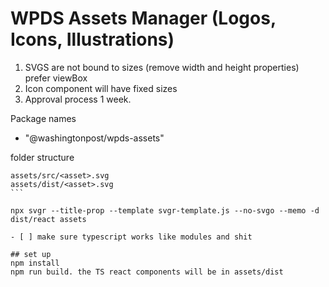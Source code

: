 # WPDS Assets Manager (Logos, Icons, Illustrations)

1. SVGS are not bound to sizes (remove width and height properties) prefer viewBox
2. Icon component will have fixed sizes
3. Approval process 1 week.

Package names

- "@washingtonpost/wpds-assets"

folder structure

````
assets/src/<asset>.svg
assets/dist/<asset>.svg
```

npx svgr --title-prop --template svgr-template.js --no-svgo --memo -d dist/react assets

- [ ] make sure typescript works like modules and shit

## set up
npm install
npm run build. the TS react components will be in assets/dist
````
